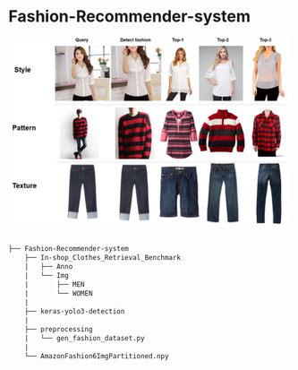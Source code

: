# Fashion-Recommender-system

![ex_screenshot](./img/example.JPG)

```

├── Fashion-Recommender-system
    ├── In-shop_Clothes_Retrieval_Benchmark
    │   ├── Anno
    |   └── Img
    |       ├── MEN
    |       └── WOMEN
    |
    ├── keras-yolo3-detection
    |
    ├── preprocessing
    |   └── gen_fashion_dataset.py
    |
    └── AmazonFashion6ImgPartitioned.npy

```

